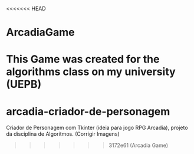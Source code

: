 <<<<<<< HEAD
# ArcadiaGame
This Game was created for the algorithms class on my university (UEPB)
=======
# arcadia-criador-de-personagem
Criador de Personagem com Tkinter (ideia para jogo RPG Arcadia), projeto da disciplina de Algoritmos. (Corrigir Imagens)
>>>>>>> 3172e61 (Arcadia Game)
